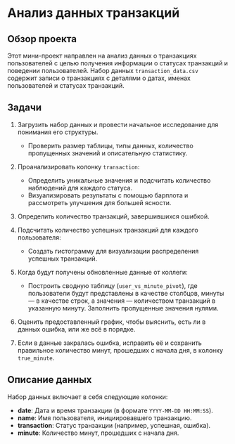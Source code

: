 # Анализ данных транзакций

## Обзор проекта

Этот мини-проект направлен на анализ данных о транзакциях пользователей с целью получения информации о статусах транзакций и поведении пользователей. Набор данных `transaction_data.csv` содержит записи о транзакциях с деталями о датах, именах пользователей и статусах транзакций.

## Задачи

1. Загрузить набор данных и провести начальное исследование для понимания его структуры.
   - Проверить размер таблицы, типы данных, количество пропущенных значений и описательную статистику.
   
2. Проанализировать колонку `transaction`:
   - Определить уникальные значения и подсчитать количество наблюдений для каждого статуса.
   - Визуализировать результаты с помощью барплота и рассмотреть улучшения для большей ясности.

3. Определить количество транзакций, завершившихся ошибкой.

4. Подсчитать количество успешных транзакций для каждого пользователя:
   - Создать гистограмму для визуализации распределения успешных транзакций.

5. Когда будут получены обновленные данные от коллеги:
   - Построить сводную таблицу (`user_vs_minute_pivot`), где пользователи будут представлены в качестве столбцов, минуты — в качестве строк, а значения — количеством транзакций в указанную минуту. Заполнить пропущенные значения нулями.

6. Оценить предоставленный график, чтобы выяснить, есть ли в данных ошибка, или же всё в порядке.

7. Если в данные закралась ошибка, исправить её и сохранить правильное количество минут, прошедших с начала дня, в колонку `true_minute`.

## Описание данных

Набор данных включает в себя следующие колонки:
- **date**: Дата и время транзакции (в формате `YYYY-MM-DD HH:MM:SS`).
- **name**: Имя пользователя, инициировавшего транзакцию.
- **transaction**: Статус транзакции (например, успешная, ошибка).
- **minute**: Количество минут, прошедших с начала дня.